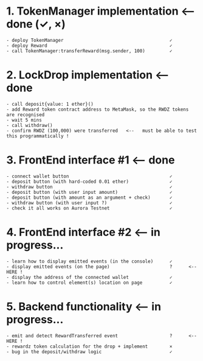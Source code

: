 # 1. TokenManager implementation        <-- done (✓, ×)
    - deploy TokenManager                                       ✓
    - deploy Reward                                             ✓
    - call TokenManager:transferReward(msg.sender, 100)         ✓ 

# 2. LockDrop implementation            <-- done 
    - call deposit{value: 1 ether}()
    - add Reward token contract address to MetaMask, so the RWDZ tokens are recognised
    - wait 5 mins
    - call withdraw()
    - confirm RWDZ (100,000) were transferred   <--   must be able to test this programmatically !
  
# 3. FrontEnd interface #1              <-- done
    - connect wallet button                                     ✓
    - deposit button (with hard-coded 0.01 ether)               ✓
    - withdraw button                                           ✓
    - deposit button (with user input amount)                   ✓   
    - deposit button (with amount as an argument + check)       ✓
    - withdraw button (with user input ?)                       ✓
    - check it all works on Aurora Testnet                      ✓

# 4. FrontEnd interface #2              <-- in progress...
    - learn how to display emitted events (in the console)      ✓       
    - display emitted events (on the page)                      ?      <-- HERE !      
    - display the address of the connected wallet               ✓
    - learn how to control element(s) location on page          ✓
  
# 5. Backend functionality              <-- in progress...
    - emit and detect RewardTransferred event                   ?      <-- HERE !
    - rewardz token calculation for the drop + implement        ×       
    - bug in the deposit/withdraw logic                         ✓

